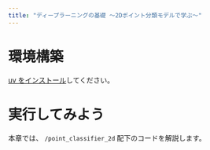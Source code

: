 ```yaml
---
title: "ディープラーニングの基礎 〜2Dポイント分類モデルで学ぶ〜"
---
```


# 環境構築

[uv をインストール](./999_environment.md)してください。

# 実行してみよう

本章では、 `/point_classifier_2d` 配下のコードを解説します。
